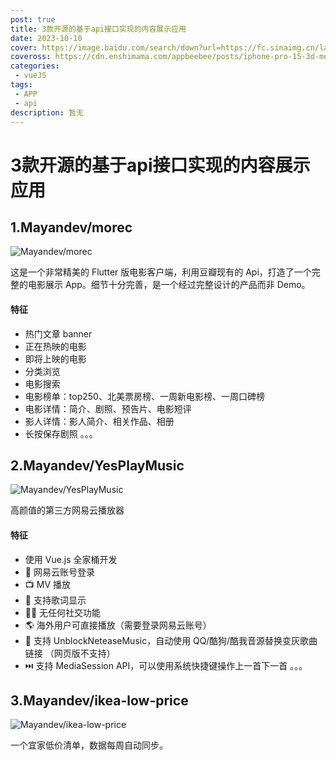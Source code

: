 ```yaml
---
post: true
title: 3款开源的基于api接口实现的内容展示应用
date: 2023-10-10
cover: https://image.baidu.com/search/down?url=https://fc.sinaimg.cn/large/6364aa43gy1hld5rp4yccj20k00dcgqx.jpg
coveross: https://cdn.enshimama.com/appbeebee/posts/iphone-pro-15-3d-mockups-free.gif
categories:
 - vueJS
tags:
 - APP
 - api
description: 暂无
---
```

# 3款开源的基于api接口实现的内容展示应用

## 1.Mayandev/morec
![Mayandev/morec](https://image.baidu.com/search/down?url=https://fc.sinaimg.cn/large/6364aa43gy1hld5p9k3btj20k00dcjyx.jpg)

这是一个非常精美的 Flutter 版电影客户端，利用豆瓣现有的 Api，打造了一个完整的电影展示 App。细节十分完善，是一个经过完整设计的产品而非 Demo。

#### 特征
- 热门文章 banner
- 正在热映的电影
- 即将上映的电影
- 分类浏览
- 电影搜索
- 电影榜单：top250、北美票房榜、一周新电影榜、一周口碑榜
- 电影详情：简介、剧照、预告片、电影短评
- 影人详情：影人简介、相关作品、相册
- 长按保存剧照
。。。

<ArticleLink via="post" :work="{
    title: 'Mayandev/morec',
    view: 'https://github.com/Mayandev/morec',
    github: 'Mayandev/morec',
    via:'',
    linkpan:'',
    coveross: '',
    beecode: '',
    viewtit: '访问网站',
    wxwords: '',
    }" />

## 2.Mayandev/YesPlayMusic
![Mayandev/YesPlayMusic](https://image.baidu.com/search/down?url=https://fc.sinaimg.cn/large/6364aa43gy1hld5pmb7qkj20k00dc463.jpg)

高颜值的第三方网易云播放器

#### 特征
- 使用 Vue.js 全家桶开发
- 🔴 网易云账号登录
- 📺 MV 播放
- 📃 支持歌词显示
- 🚫🤝 无任何社交功能
- 🌎️ 海外用户可直接播放（需要登录网易云账号）
- 🔐 支持 UnblockNeteaseMusic，自动使用 QQ/酷狗/酷我音源替换变灰歌曲链接 （网页版不支持）
- ⏭️ 支持 MediaSession API，可以使用系统快捷键操作上一首下一首
。。。

<ArticleLink via="post" :work="{
    title: 'Mayandev/YesPlayMusic',
    view: 'https://music.qier222.com/',
    github: 'Mayandev/YesPlayMusic',
    via:'',
    linkpan:'',
    coveross: '',
    beecode: '',
    viewtit: '访问网站',
    wxwords: '',
    }" />

## 3.Mayandev/ikea-low-price
![Mayandev/ikea-low-price](https://image.baidu.com/search/down?url=https://fc.sinaimg.cn/large/6364aa43gy1hld5rp4yccj20k00dcgqx.jpg)

一个宜家低价清单，数据每周自动同步。
<ArticleLink via="post" :work="{
    title: 'Mayandev/ikea-low-price',
    view: 'http://ikea-lp.netlify.app/',
    github: 'Mayandev/ikea-low-price',
    coveross: '',
    beecode: '',
    viewtit: '访问网站',
    wxwords: '',
    }" />
